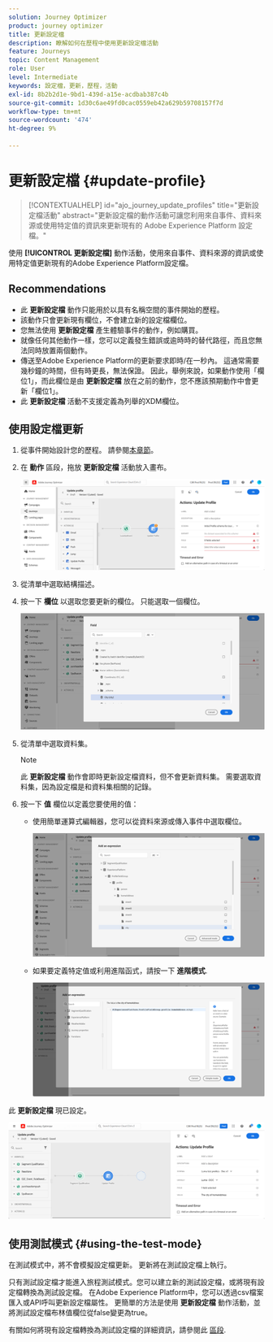 ```yaml
---
solution: Journey Optimizer
product: journey optimizer
title: 更新設定檔
description: 瞭解如何在歷程中使用更新設定檔活動
feature: Journeys
topic: Content Management
role: User
level: Intermediate
keywords: 設定檔，更新，歷程，活動
exl-id: 8b2b2d1e-9bd1-439d-a15e-acdbab387c4b
source-git-commit: 1d30c6ae49fd0cac0559eb42a629b59708157f7d
workflow-type: tm+mt
source-wordcount: '474'
ht-degree: 9%

---
```


# 更新設定檔 {#update-profile}

>[!CONTEXTUALHELP]
>id="ajo_journey_update_profiles"
>title="更新設定檔活動"
>abstract="更新設定檔的動作活動可讓您利用來自事件、資料來源或使用特定值的資訊來更新現有的 Adobe Experience Platform 設定檔。"

使用 **[!UICONTROL 更新設定檔]** 動作活動，使用來自事件、資料來源的資訊或使用特定值更新現有的Adobe Experience Platform設定檔。

## Recommendations

* 此 **更新設定檔** 動作只能用於以具有名稱空間的事件開始的歷程。
* 該動作只會更新現有欄位，不會建立新的設定檔欄位。
* 您無法使用 **更新設定檔** 產生體驗事件的動作，例如購買。
* 就像任何其他動作一樣，您可以定義發生錯誤或逾時時的替代路徑，而且您無法同時放置兩個動作。
* 傳送至Adobe Experience Platform的更新要求即時/在一秒內。 這通常需要幾秒鐘的時間，但有時更長，無法保證。 因此，舉例來說，如果動作使用「欄位1」，而此欄位是由 **更新設定檔** 放在之前的動作，您不應該預期動作中會更新「欄位1」。
* 此 **更新設定檔** 活動不支援定義為列舉的XDM欄位。

## 使用設定檔更新

1. 從事件開始設計您的歷程。 請參閱[本章節](../building-journeys/journey.md)。

1. 在 **動作** 區段，拖放 **更新設定檔** 活動放入畫布。

   ![](assets/profileupdate0.png)

1. 從清單中選取結構描述。

1. 按一下 **欄位** 以選取您要更新的欄位。 只能選取一個欄位。

   ![](assets/profileupdate2.png)

1. 從清單中選取資料集。

   >[!NOTE]
   >
   >此 **更新設定檔** 動作會即時更新設定檔資料，但不會更新資料集。 需要選取資料集，因為設定檔是和資料集相關的記錄。

1. 按一下 **值** 欄位以定義您要使用的值：

   * 使用簡單運算式編輯器，您可以從資料來源或傳入事件中選取欄位。

      ![](assets/profileupdate4.png)

   * 如果要定義特定值或利用進階函式，請按一下 **進階模式**.

      ![](assets/profileupdate3.png)

此 **更新設定檔** 現已設定。

![](assets/profileupdate1.png)


## 使用測試模式 {#using-the-test-mode}

在測試模式中，將不會模擬設定檔更新。 更新將在測試設定檔上執行。

只有測試設定檔才能進入旅程測試模式。您可以建立新的測試設定檔，或將現有設定檔轉換為測試設定檔。 在Adobe Experience Platform中，您可以透過csv檔案匯入或API呼叫更新設定檔屬性。 更簡單的方法是使用 **更新設定檔** 動作活動，並將測試設定檔布林值欄位從false變更為true。

有關如何將現有設定檔轉換為測試設定檔的詳細資訊，請參閱此 [區段](../segment/creating-test-profiles.md#create-test-profiles-csv).
